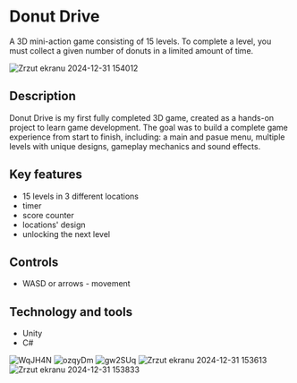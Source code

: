# Donut Drive
A 3D mini-action game consisting of 15 levels. To complete a level, you must collect a given number of donuts in a limited amount of time.

![Zrzut ekranu 2024-12-31 154012](https://github.com/user-attachments/assets/0e9f5377-1d07-4950-b0a3-b71d41c2d041)

## Description
Donut Drive is my first fully completed 3D game, created as a hands-on project to learn game development. The goal was to build a complete game experience from start to finish, including: a main and pasue menu, 
multiple levels with unique designs, gameplay mechanics and sound effects.

## Key features
- 15 levels in 3 different locations
- timer
- score counter
- locations' design
- unlocking the next level

## Controls
- WASD or arrows - movement

## Technology and tools
- Unity
- C#

![WqJH4N](https://github.com/user-attachments/assets/191399ef-3612-44af-a7d6-f149e6132fee)
![ozqyDm](https://github.com/user-attachments/assets/3b03f191-8976-487a-8f77-7b0660ac015c)
![gw2SUq](https://github.com/user-attachments/assets/f8bbbcea-a472-489e-ad90-ca1275b09449)
![Zrzut ekranu 2024-12-31 153613](https://github.com/user-attachments/assets/aed665ad-494f-461b-bfe7-c5969adc5415)
![Zrzut ekranu 2024-12-31 153833](https://github.com/user-attachments/assets/efa11205-5c73-4190-8391-59b2b5ced8c0)
